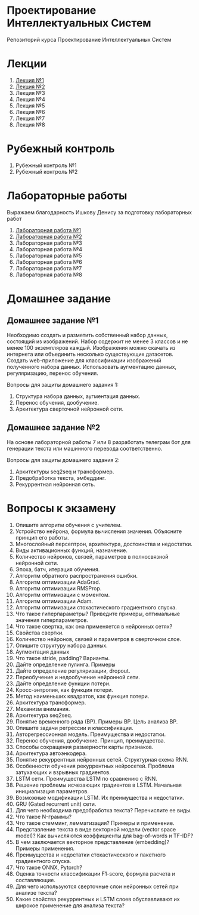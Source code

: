 # Проектирование Интеллектуальных Систем
Репозиторий курса Проектирование Интеллектуальных Систем

# Лекции
1. [Лекция №1](https://github.com/iu5git/Deep-learning/blob/main/lectures/Лекция%201.%20Обучение%20с%20учителем.pdf)
2. [Лекция №2](https://github.com/iu5git/Deep-learning/blob/main/lectures/Lection_2_CNN.pdf)
3. Лекция №3
4. Лекция №4
5. Лекция №5
6. Лекция №6
7. Лекция №7
8. Лекция №8

# Рубежный контроль
1. Рубежный контроль №1
2. Рубежный контроль №2

# Лабораторные работы

Выражаем благодарность Ишкову Денису за подготовку лабораторных работ

1. [Лабораторная работа №1](https://github.com/iu5git/Deep-learning/blob/main/notebooks/Lab1.ipynb)
2. [Лабораторная работа №2](https://github.com/iu5git/Deep-learning/blob/main/notebooks/Lab2.ipynb)
3. Лабораторная работа №3
4. Лабораторная работа №4
5. Лабораторная работа №5
6. Лабораторная работа №6
7. Лабораторная работа №7
8. Лабораторная работа №8

# Домашнее задание

## Домашнее задание №1
Необходимо создать и разметить собственный набор данных, состоящий из изображений. Набор содержит не менее 3 классов и не менее 100 экземпляров каждый. Изображения можно скачать из интернета или объединить несколько существующих датасетов. Создать web-приложение для классификации изображений полученного набора данных. Использовать аугментацию данных, регуляризацию, перенос обучения.

Вопросы для защиты домашнего задания 1:
1.	Структура набора данных, аугментация данных.
2.	Перенос обучения, дообучение.
3.	Архитектура сверточной нейронной сети.

## Домашнее задание №2
На основе лабораторной работы 7 или 8 разработать телеграм бот для генерации текста или машинного перевода соответственно.

Вопросы для защиты домашнего задания 2:
1.	Архитектуры seq2seq и трансформер.
2.	Предобработка текста, эмбеддинг.
3.	Рекуррентная нейронная сеть.

# Вопросы к экзамену
1.	Опишите алгоритм обучения с учителем.
2.	Устройство нейрона, формула вычисления значения. Объясните принцип его работы. 
3.	Многослойный персептрон, архитектура, достоинства и недостатки.
4.	Виды активационных функций, назначение.
5.	Количество нейронов, связей, параметров в полносвязной нейронной сети.
6.	Эпоха, батч, итерация обучения.
7.	Алгоритм обратного распространения ошибки.
8.	Алгоритм оптимизации AdaGrad.
9.	Алгоритм оптимизации RMSProp.
10.	Алгоритм оптимизации с моментом.
11.	Алгоритм оптимизации Adam.
12.	Алгоритм оптимизации стохастического градиентного спуска.
13.	Что такое гиперпараметры? Приведите примеры, оптимальные значения гиперпараметров.
14.	Что такое свертка, как она применяется в нейронных сетях?
15.	Свойства свертки.
16.	Количество нейронов, связей и параметров в сверточном слое.
17.	Опишите структуру набора данных.
18.	Аугментация данных
19.	Что такое stride, padding? Варианты.
20.	Дайте определение пулинга. Примеры
21.	Дайте определение регуляризации, dropout.
22.	Переобучение и недообучение нейронной сети.
23.	Дайте определение функции потери.
24.	Кросс-энтропия, как функция потери.
25.	Метод наименьших квадратов, как функция потери.
26.	Архитектура трансформер.
27.	Механизм внимания.
28.	Архитектура seq2seq.
29.	Понятие временного ряда (ВР). Примеры ВР. Цель анализа ВР. 
30.	Опишите задачи регрессии и классификации.
31.	Авторегрессионная модель. Преимущества и недостатки.
32.	Перенос обучения, дообучение. Принцип, преимущества.
33.	Способы сокращения размерности карты признаков.
34.	Архитектура автоэнкодера.
35.	Понятие рекуррентных нейронных сетей. Структурная схема RNN.
36.	Особенности обучения рекуррентных нейросетей. Проблема затухающих и взрывных градиентов.
37.	LSTM сети. Преимущества LSTM по сравнению с RNN. 
38.	Решение проблемы исчезающих градиентов в LSTM. Начальная инициализация параметров.
39.	Возможные модификации LSTM. Их преимущества и недостатки.
40.	GRU (Gated recurrent unit) сети.
41.	Для чего необходима предобработка текста? Перечислите ее виды. 
42.	Что такое N-граммы?
43.	Что такое стемминг, лемматизация? Примеры и применение. 
44.	Представление текста в виде векторной модели (vector space model)? Как вычисляются коэффициенты для bag-of-words и TF-IDF? 
45.	В чем заключается векторное представление (embedding)? Примеры применения.
46.	Преимущества и недостатки стохастического и пакетного градиентного спуска.
47.	Что такое ONNX, Pytorch?
48.	Оценка точности классификации F1-score, формула расчета и составляющие. 
49.	Для чего используются сверточные слои нейронных сетей при анализе текста? 
50.	Какие свойства рекуррентных и LSTM слоев обуславливают их широкое применение для анализа текста?
